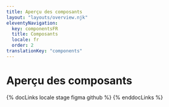 ```yaml
---
title: Aperçu des composants
layout: "layouts/overview.njk"
eleventyNavigation:
  key: componentsFR
  title: Composants
  locale: fr
  order: 2
translationKey: "components"
---
```


# Aperçu des composants

{% docLinks locale stage figma github %}
{% enddocLinks %}